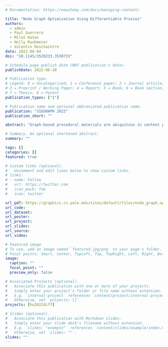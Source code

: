 ```yaml
---
# Documentation: https://wowchemy.com/docs/managing-content/

title: "Node Graph Optimization Using Differentiable Proxies"
authors: 
  - admin
  - Paul Guerrero
  - Miloš Hašan
  - Holly Rushmeier
  - Valentin Deschaintre
date: 2022-08-04
doi: "10.1145/3528233.3530733"

# Schedule page publish date (NOT publication's date).
publishDate: 2022-06-10

# Publication type.
# Legend: 0 = Uncategorized; 1 = Conference paper; 2 = Journal article;
# 3 = Preprint / Working Paper; 4 = Report; 5 = Book; 6 = Book section;
# 7 = Thesis; 8 = Patent
publication_types: ["1"]

# Publication name and optional abbreviated publication name.
publication: "SIGGRAPH 2022"
publication_short: ""

abstract: "Graph-based procedural materials are ubiquitous in content production industries. Procedural models allow the creation of photorealistic materials with parametric control for flexible editing of appearance. However, designing a specific material is a time-consuming process in terms of building a model and fine-tuning parameters. Previous work [Hu et al. 2022; Shi et al. 2020] introduced material graph optimization frameworks for matching target material samples. However, these previous methods were limited to optimizing differentiable functions in the graphs. In this paper, we propose a fully differentiable framework which enables end-to-end gradient based optimization of material graphs, even if some functions of the graph are non-differentiable. We leverage the Differentiable Proxy, a differentiable approximator of a non-differentiable black-box function. We use our framework to match structure and appearance of an output material to a target material, through a multi-stage differentiable optimization. Differentiable Proxies offer a more general optimization solution to material appearance matching than previous work."

# Summary. An optional shortened abstract.
summary: ""

tags: []
categories: []
featured: true

# Custom links (optional).
#   Uncomment and edit lines below to show custom links.
# links:
# - name: Follow
#   url: https://twitter.com
#   icon_pack: fab
#   icon: twitter

url_pdf: https://graphics.cs.yale.edu/sites/default/files/node_graph_optimization_using_differentiable_proxies.pdf
url_code:
url_dataset:
url_poster:
url_project:
url_slides:
url_source:
url_video:

# Featured image
# To use, add an image named `featured.jpg/png` to your page's folder. 
# Focal points: Smart, Center, TopLeft, Top, TopRight, Left, Right, BottomLeft, Bottom, BottomRight.
image:
  caption: ""
  focal_point: ""
  preview_only: false

# Associated Projects (optional).
#   Associate this publication with one or more of your projects.
#   Simply enter your project's folder or file name without extension.
#   E.g. `internal-project` references `content/project/internal-project/index.md`.
#   Otherwise, set `projects: []`.
projects: [hu2022diff]

# Slides (optional).
#   Associate this publication with Markdown slides.
#   Simply enter your slide deck's filename without extension.
#   E.g. `slides: "example"` references `content/slides/example/index.md`.
#   Otherwise, set `slides: ""`.
slides: ""
---
```

